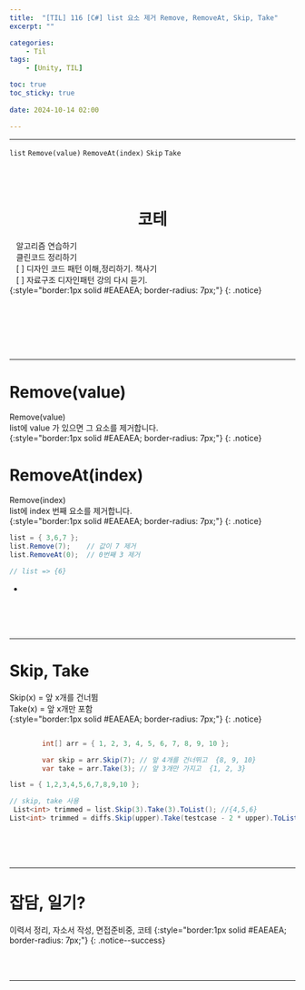```yaml
---
title:  "[TIL] 116 [C#] list 요소 제거 Remove, RemoveAt, Skip, Take"
excerpt: ""

categories:
    - Til
tags:
    - [Unity, TIL]

toc: true
toc_sticky: true
 
date: 2024-10-14 02:00

---
```

- - -

`list` `Remove(value)` `RemoveAt(index)` `Skip` `Take`

<BR><BR>

<center><H1>  코테 </H1></center>

&nbsp;&nbsp; 알고리즘 연습하기     
&nbsp;&nbsp; 클린코드 정리하기   
&nbsp;&nbsp; [ ] 디자인 코드 패턴 이해,정리하기. 책사기  
&nbsp;&nbsp; [ ] 자료구조 디자인패턴 강의 다시 듣기.   
{:style="border:1px solid #EAEAEA; border-radius: 7px;"}
{: .notice}  


<br><br><br><br><br>
- - - 

# Remove(value)
Remove(value)  
list에 value 가 있으면 그 요소를 제거합니다.  
{:style="border:1px solid #EAEAEA; border-radius: 7px;"}
{: .notice}  

# RemoveAt(index)
Remove(index)  
list에 index 번째 요소를 제거합니다.  
{:style="border:1px solid #EAEAEA; border-radius: 7px;"}
{: .notice}  

<div class="notice--primary" markdown="1"> 

```c# 
list = { 3,6,7 };
list.Remove(7);    // 값이 7 제거
list.RemoveAt(0);  // 0번째 3 제거

// list => {6}

```
- 
</div>

<br><br><br>
- - - 

# Skip, Take

Skip(x) = 앞 x개를 건너뜀  
Take(x) = 앞 x개만 포함  
{:style="border:1px solid #EAEAEA; border-radius: 7px;"}
{: .notice}  

<div class="notice--primary" markdown="1"> 

```c# 

        int[] arr = { 1, 2, 3, 4, 5, 6, 7, 8, 9, 10 };

        var skip = arr.Skip(7); // 앞 4개를 건너뛰고  {8, 9, 10}
        var take = arr.Take(3); // 앞 3개만 가지고  {1, 2, 3}

list = { 1,2,3,4,5,6,7,8,9,10 };

// skip, take 사용
 List<int> trimmed = list.Skip(3).Take(3).ToList(); //{4,5,6}
List<int> trimmed = diffs.Skip(upper).Take(testcase - 2 * upper).ToList();

```
</div>

<br><br><br>
- - - 


# 잡담, 일기?
이력서 정리, 자소서 작성, 면접준비중, 코테
{:style="border:1px solid #EAEAEA; border-radius: 7px;"}
{: .notice--success}  

<br><br>
- - -
